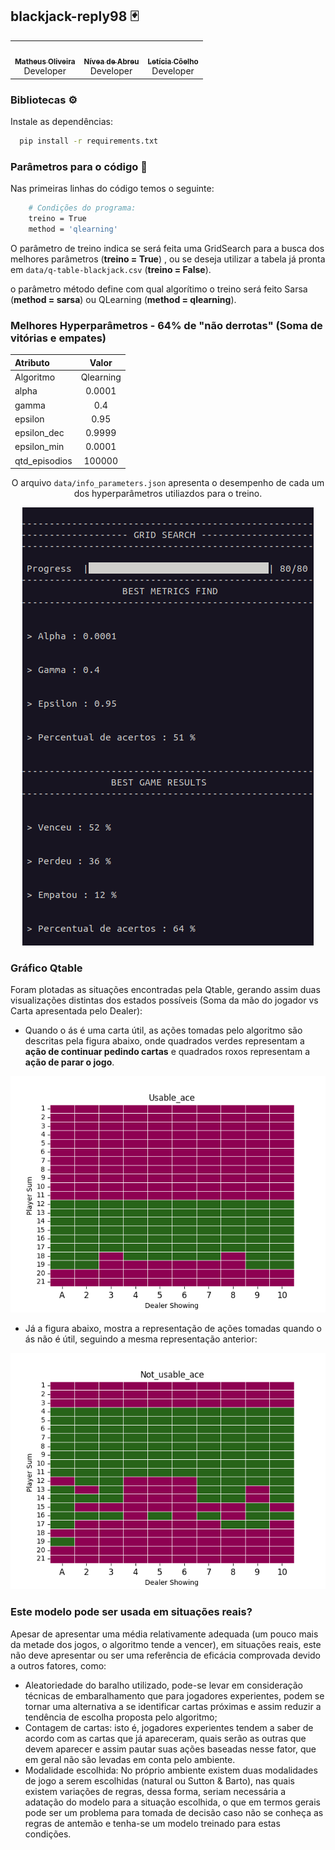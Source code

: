 ##  blackjack-reply98 🃏️

<div align="center" style="max-width:68rem;">
<table>
  <tr>
    <td align="center"><a href="https://github.com/matheus-1618"><img style="border-radius: 50%;" src="https://avatars.githubusercontent.com/matheus-1618" width="100px;" alt=""/><br /><sub><b>Matheus Oliveira</b></sub></a><br /><a href="https://github.com/matheus-1618" title="Matheus Silva M. Oliveira"></a> Developer</td>
   <td align="center"><a href="https://github.com/niveaabreu"><img style="border-radius: 50%;" src="https://avatars.githubusercontent.com/niveaabreu" width="100px;" alt=""/><br /><sub><b>Nívea de Abreu</b></sub></a><br /><a href="https://github.com/niveaabreu" title="Nívea de Abreu"></a>Developer</td>
      <td align="center"><a href="https://github.com/leticiacb1"><img style="border-radius: 50%;" src="https://avatars.githubusercontent.com/leticiacb1" width="100px;" alt=""/><br /><sub><b>Letícia Côelho</b></sub></a><br /><a href="https://github.com/leticiacb1" title="Letícia Côelho"></a>Developer</td>

  </tr>
</table>
</div>


### Bibliotecas ⚙️

Instale as dependências:

```bash
  pip install -r requirements.txt
```

### Parâmetros para o código 📌️

Nas primeiras linhas do código temos o seguinte:

```bash
    # Condições do programa:
    treino = True
    method = 'qlearning'
```

O parâmetro de treino indica se será feita uma GridSearch para a busca dos melhores parâmetros (**treino = True**) , ou se deseja utilizar a tabela já pronta em `data/q-table-blackjack.csv` (**treino = False**).

o parâmetro método define com qual algorítimo o treino será feito Sarsa (**method = sarsa**) ou QLearning (**method = qlearning**).

### Melhores Hyperparâmetros - 64% de "não derrotas" (Soma de vitórias e empates)

<div align="center" style="max-width:68rem;">

| Atributo        |  Valor     |
|:----------------|:----------:|
| Algoritmo       | Qlearning  |
| alpha           |  0.0001    |
| gamma           |    0.4     |
| epsilon         |    0.95    |
| epsilon_dec     |   0.9999   |
| epsilon_min     |  0.0001    |
| qtd_episodios   |   100000   |

O arquivo `data/info_parameters.json` apresenta o desempenho de cada um dos hyperparâmetros utiliazdos para o treino.

<img src="results/best_result.png" />

</div>

### Gráfico Qtable
Foram plotadas as situações encontradas pela Qtable, gerando assim duas visualizações distintas dos estados possíveis (Soma da mão do jogador vs Carta apresentada pelo Dealer):



* Quando o ás é uma carta útil, as ações tomadas pelo algoritmo são descritas pela figura abaixo, onde quadrados verdes representam a **ação de continuar pedindo cartas** e quadrados roxos representam a **ação de parar o jogo**.

<div align="center" style="max-width:68rem;">

<img src='results/Usable_ace.png'/>

</div>

* Já a figura abaixo, mostra a representação de ações tomadas quando o ás não é útil, seguindo a mesma representação anterior: 
<div align="center" style="max-width:68rem;">
<img src='results/Not_usable_ace.png'/>
</div>

### Este modelo pode ser usada em situações reais?

Apesar de apresentar uma média relativamente adequada (um pouco mais da metade dos jogos, o algoritmo tende a vencer), em situações reais, este não deve apresentar ou ser uma referência de eficácia comprovada devido a outros fatores, como:

* Aleatoriedade do baralho utilizado, pode-se levar em consideração técnicas de embaralhamento que para jogadores experientes, podem se tornar uma alternativa a se identificar cartas próximas e assim reduzir a tendência de escolha proposta pelo algoritmo;
* Contagem de cartas: isto é, jogadores experientes tendem a saber de acordo com as cartas que já apareceram, quais serão as outras que devem aparecer e assim pautar suas ações baseadas nesse fator, que em geral não são levadas em conta pelo ambiente.
* Modalidade escolhida: No próprio ambiente existem duas modalidades de jogo a serem escolhidas (natural ou Sutton & Barto), nas quais existem variações de regras, dessa forma, seriam necessária a adatação do modelo para a situação escolhida, o que em termos gerais pode ser um problema para tomada de decisão caso não se conheça as regras de antemão e tenha-se um modelo treinado para estas condições.
